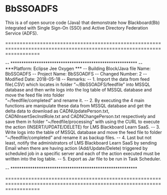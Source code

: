 # BbSSOADFS

This is a of open source code (Java) that demonstrate how Blackboard(Bb) integrated with Single Sign-On (SSO) and Active Directory Federation Service (ADFS).

========================================================================================================================

-- **********************************************************
-- ***Platform: Eclipse Jee Oxygen ***
-- Building Block/Java file Name: BbSSOADFS
-- Project Name: BbSSOADFS
-- Changed Number: 2
-- Modified Date: 2018-05-18
-- Remarks: 
--          1. Import the data from feed file(.CSV) which locates in folder “~/BbSSOADFS/feedfile” into MSSQL database and then write logs into the log table of MSSQL database and move the feed file into folder       
            “~/feedfile/completed” and rename it.
--          2. By executing the 4 main functions are manipulate these data from MSSQL database and get the delta data to download as CADNUpdatePerson.txt, CADNInsertSecInstRole.txt and CADNChangePerson.txt respectively 
               and save them in folder “~/feedfile/processing” with using the CURL to execute the action (INSERT/UPDATE/DELETE) for LMS Blackboard Learn SaaS.
--          3. Write logs into the table of MSSQL database and move the feed file to folder “~/feedfile/completed” and rename it as backup files.
--          4. Last but not least, notify the administrators of LMS Blackboard Learn SaaS by sending Email when there are having action (Add/Update/Delete) triggered by scheduled job in a specific server and each of the 
               action executed must be written into the log table.
--          5. Export as Jar file to be run in Task Scheduler.

-- **********************************************************

========================================================================================================================
